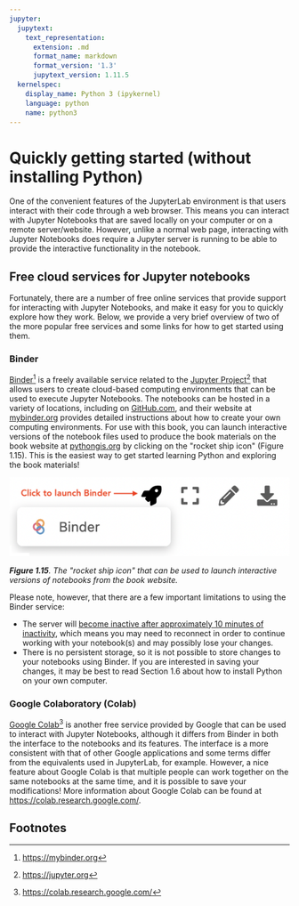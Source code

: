 ```yaml
---
jupyter:
  jupytext:
    text_representation:
      extension: .md
      format_name: markdown
      format_version: '1.3'
      jupytext_version: 1.11.5
  kernelspec:
    display_name: Python 3 (ipykernel)
    language: python
    name: python3
---
```


# Quickly getting started (without installing Python)


One of the convenient features of the JupyterLab environment is that users interact with their code through a web browser. This means you can interact with Jupyter Notebooks that are saved locally on your computer or on a remote server/website. However, unlike a normal web page, interacting with Jupyter Notebooks does require a Jupyter server is running to be able to provide the interactive functionality in the notebook.


## Free cloud services for Jupyter notebooks

Fortunately, there are a number of free online services that provide support for interacting with Jupyter Notebooks, and make it easy for you to quickly explore how they work. Below, we provide a very brief overview of two of the more popular free services and some links for how to get started using them.


### Binder

[Binder](https://mybinder.org)[^Binder] is a freely available service related to the [Jupyter Project](https://jupyter.org)[^Jupyter] that allows users to create cloud-based computing environments that can be used to execute Jupyter Notebooks. The notebooks can be hosted in a variety of locations, including on [GitHub.com](https://github.com), and their website at [mybinder.org](https://mybinder.org) provides detailed instructions about how to create your own computing environments. For use with this book, you can launch interactive versions of the notebook files used to produce the book materials on the book website at [pythongis.org](https://pythongis.org) by clicking on the "rocket ship icon" (Figure 1.15). This is the easiest way to get started learning Python and exploring the book materials!

![_**Figure 1.15**. The "rocket ship icon" that can be used to launch interactive versions of notebooks from the book website._](../img/binder-rocket-ship.png)
   
_**Figure 1.15**. The "rocket ship icon" that can be used to launch interactive versions of notebooks from the book website._

Please note, however, that there are a few important limitations to using the Binder service:

- The server will [become inactive after approximately 10 minutes of inactivity](https://mybinder.readthedocs.io/en/latest/about/user-guidelines.html#how-long-will-my-binder-session-last), which means you may need to reconnect in order to continue working with your notebook(s) and may possibly lose your changes.
- There is no persistent storage, so it is not possible to store changes to your notebooks using Binder. If you are interested in saving your changes, it may be best to read Section 1.6 about how to install Python on your own computer.


### Google Colaboratory (Colab)

[Google Colab](https://colab.research.google.com/)[^Colab] is another free service provided by Google that can be used to interact with Jupyter Notebooks, although it differs from Binder in both the interface to the notebooks and its features. The interface is a more consistent with that of other Google applications and some terms differ from the equivalents used in JupyterLab, for example. However, a nice feature about Google Colab is that multiple people can work together on the same notebooks at the same time, and it is possible to save your modifications! More information about Google Colab can be found at <https://colab.research.google.com/>.


## Footnotes

[^Binder]: <https://mybinder.org>
[^Colab]: <https://colab.research.google.com/>
[^Jupyter]: <https://jupyter.org>
